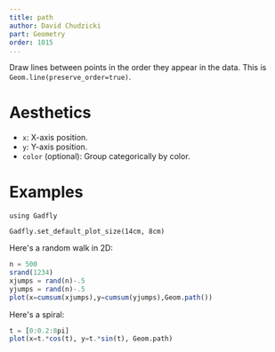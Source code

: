 ```yaml
---
title: path
author: David Chudzicki
part: Geometry
order: 1015
...
```


Draw lines between points in the order they appear in the data. This is `Geom.line(preserve_order=true)`.

# Aesthetics

  * `x`: X-axis position.
  * `y`: Y-axis position.
  * `color` (optional): Group categorically by color.

# Examples

```{.julia hide="true" results="none"}
using Gadfly

Gadfly.set_default_plot_size(14cm, 8cm)
```
Here's a random walk in 2D:

```julia
n = 500
srand(1234)
xjumps = rand(n)-.5
yjumps = rand(n)-.5
plot(x=cumsum(xjumps),y=cumsum(yjumps),Geom.path())
```
Here's a spiral:

```julia
t = [0:0.2:8pi]
plot(x=t.*cos(t), y=t.*sin(t), Geom.path)
```
